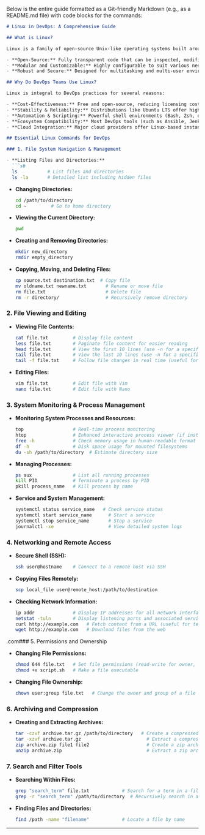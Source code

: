 Below is the entire guide formatted as a Git-friendly Markdown (e.g., as a README.md file) with code blocks for the commands:

```markdown
# Linux in DevOps: A Comprehensive Guide

## What is Linux?

Linux is a family of open-source Unix-like operating systems built around the Linux kernel. Key features include:

- **Open-Source:** Fully transparent code that can be inspected, modified, and redistributed.
- **Modular and Customizable:** Highly configurable to suit various needs—from lightweight systems to robust server environments.
- **Robust and Secure:** Designed for multitasking and multi-user environments, ensuring stability and strong security.

## Why Do DevOps Teams Use Linux?

Linux is integral to DevOps practices for several reasons:

- **Cost-Effectiveness:** Free and open-source, reducing licensing costs.
- **Stability & Reliability:** Distributions like Ubuntu LTS offer high uptime and consistent performance, essential for production environments.
- **Automation & Scripting:** Powerful shell environments (Bash, Zsh, etc.) and command-line tools facilitate efficient automation.
- **Ecosystem Compatibility:** Most DevOps tools (such as Ansible, Jenkins, Terraform) are built for or perform best on Linux.
- **Cloud Integration:** Major cloud providers offer Linux-based instances that integrate smoothly with automated deployment pipelines.

## Essential Linux Commands for DevOps

### 1. File System Navigation & Management

- **Listing Files and Directories:**
  ```sh
  ls           # List files and directories
  ls -la       # Detailed list including hidden files
  ```
- **Changing Directories:**
  ```sh
  cd /path/to/directory
  cd ~         # Go to home directory
  ```
- **Viewing the Current Directory:**
  ```sh
  pwd
  ```
- **Creating and Removing Directories:**
  ```sh
  mkdir new_directory
  rmdir empty_directory
  ```
- **Copying, Moving, and Deleting Files:**
  ```sh
  cp source.txt destination.txt  # Copy file
  mv oldname.txt newname.txt       # Rename or move file
  rm file.txt                      # Delete file
  rm -r directory/                 # Recursively remove directory
  ```

### 2. File Viewing and Editing

- **Viewing File Contents:**
  ```sh
  cat file.txt         # Display file content
  less file.txt        # Paginate file content for easier reading
  head file.txt        # View the first 10 lines (use -n for a specific number)
  tail file.txt        # View the last 10 lines (use -n for a specific number)
  tail -f file.txt     # Follow file changes in real time (useful for logs)
  ```
- **Editing Files:**
  ```sh
  vim file.txt         # Edit file with Vim
  nano file.txt        # Edit file with Nano
  ```

### 3. System Monitoring & Process Management

- **Monitoring System Processes and Resources:**
  ```sh
  top                  # Real-time process monitoring
  htop                 # Enhanced interactive process viewer (if installed)
  free -h              # Check memory usage in human-readable format
  df -h                # Disk space usage for mounted filesystems
  du -sh /path/to/directory  # Estimate directory size
  ```
- **Managing Processes:**
  ```sh
  ps aux               # List all running processes
  kill PID             # Terminate a process by PID
  pkill process_name   # Kill process by name
  ```
- **Service and System Management:**
  ```sh
  systemctl status service_name   # Check service status
  systemctl start service_name      # Start a service
  systemctl stop service_name       # Stop a service
  journalctl -xe                    # View detailed system logs
  ```

### 4. Networking and Remote Access

- **Secure Shell (SSH):**
  ```sh
  ssh user@hostname    # Connect to a remote host via SSH
  ```
- **Copying Files Remotely:**
  ```sh
  scp local_file user@remote_host:/path/to/destination
  ```
- **Checking Network Information:**
  ```sh
  ip addr              # Display IP addresses for all network interfaces
  netstat -tuln        # Display listening ports and associated services
  curl http://example.com   # Fetch content from a URL (useful for testing endpoints)
  wget http://example.com   # Download files from the web
  ```

.com### 5. Permissions and Ownership

- **Changing File Permissions:**
  ```sh
  chmod 644 file.txt   # Set file permissions (read-write for owner, read-only for group/others)
  chmod +x script.sh   # Make a file executable
  ```
- **Changing File Ownership:**
  ```sh
  chown user:group file.txt   # Change the owner and group of a file
  ```

### 6. Archiving and Compression

- **Creating and Extracting Archives:**
  ```sh
  tar -czvf archive.tar.gz /path/to/directory   # Create a compressed tarball
  tar -xzvf archive.tar.gz                        # Extract a compressed tarball
  zip archive.zip file1 file2                     # Create a zip archive
  unzip archive.zip                               # Extract a zip archive
  ```

### 7. Search and Filter Tools

- **Searching Within Files:**
  ```sh
  grep "search_term" file.txt            # Search for a term in a file
  grep -r "search_term" /path/to/directory  # Recursively search in a directory
  ```
- **Finding Files and Directories:**
  ```sh
  find /path -name "filename"            # Locate a file by name
  ```

---

